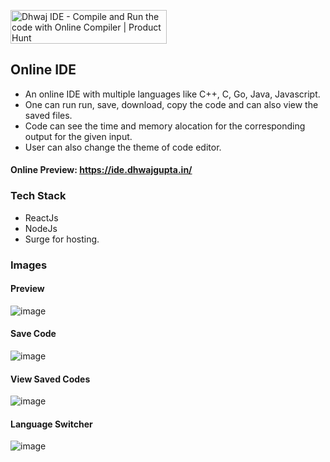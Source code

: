 <a href="https://www.producthunt.com/posts/dhwaj-ide?utm_source=badge-featured&utm_medium=badge&utm_souce=badge-dhwaj-ide" target="_blank"><img src="https://api.producthunt.com/widgets/embed-image/v1/featured.svg?post_id=321857&theme=dark" alt="Dhwaj IDE - Compile and Run the code with Online Compiler | Product Hunt" style="width: 250px; height: 54px;" width="250" height="54" /></a>

## Online IDE
- An online IDE with multiple languages like C++, C, Go, Java, Javascript. 
- One can run run, save, download, copy the code and can also view the saved files.
- Code can see the time and memory alocation for the corresponding output for the given input.
- User can also change the theme of code editor.

#### Online Preview: https://ide.dhwajgupta.in/

### Tech Stack
- ReactJs
- NodeJs
- Surge for hosting.

### Images
#### Preview
![image](https://user-images.githubusercontent.com/57860123/130363163-e5b2cc29-3f77-4514-9fbe-b429f8ee37d4.png)
#### Save Code
![image](https://user-images.githubusercontent.com/57860123/130363226-29147677-f8ab-4cbb-962f-3b6e357d0dd0.png)
#### View Saved Codes
![image](https://user-images.githubusercontent.com/57860123/130363214-4c1f471c-e708-44be-aeb6-295b3bfb3562.png)
#### Language Switcher
![image](https://user-images.githubusercontent.com/57860123/130363243-3228a66f-6d66-4ad6-9fe6-52fb3e458b88.png)
